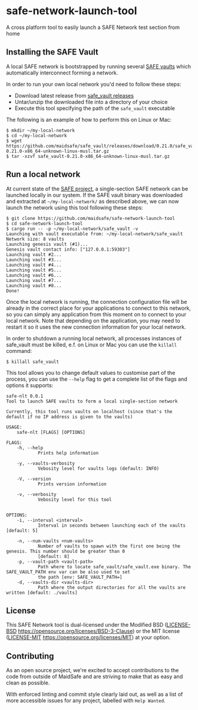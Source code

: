 # safe-network-launch-tool
A cross platform tool to easily launch a SAFE Network test section from home

## Installing the SAFE Vault

A local SAFE network is bootstrapped by running several [SAFE vaults](https://github.com/maidsafe/safe_vault) which automatically interconnect forming a network.

In order to run your own local network you'd need to follow these steps:
- Download latest release from [safe_vault releases](https://github.com/maidsafe/safe_vault/releases/tag/0.20.1)
- Untar/unzip the downloaded file into a directory of your choice
- Execute this tool specifying the path of the `safe_vault` executable

The following is an example of how to perform this on Linux or Mac:
```shell
$ mkdir ~/my-local-network
$ cd ~/my-local-network
$ wget https://github.com/maidsafe/safe_vault/releases/download/0.21.0/safe_vault-0.21.0-x86_64-unknown-linux-musl.tar.gz
$ tar -xzvf safe_vault-0.21.0-x86_64-unknown-linux-musl.tar.gz
```

## Run a local network

At current state of the [SAFE project](), a single-section SAFE network can be launched locally in our system. If the SAFE vault binary was downloaded and extracted at `~/my-local-network/` as described above, we can now launch the network using this tool following these steps:
```shell
$ git clone https://github.com/maidsafe/safe-network-launch-tool
$ cd safe-network-launch-tool
$ cargo run -- -p ~/my-local-network/safe_vault -v
Launching with vault executable from: ~/my-local-network/safe_vault
Network size: 8 vaults
Launching genesis vault (#1)...
Genesis vault contact info: ["127.0.0.1:59303"]
Launching vault #2...
Launching vault #3...
Launching vault #4...
Launching vault #5...
Launching vault #6...
Launching vault #7...
Launching vault #8...
Done!
```

Once the local network is running, the connection configuration file will be already in the correct place for your applications to connect to this network, so you can simply any application from this moment on to connect to your local network. Note that depending on the application, you may need to restart it so it uses the new connection information for your local network.

In order to shutdown a running local network, all processes instances of safe_vault must be killed, e.f. on Linux or Mac you can use the `killall` command:
```shell
$ killall safe_vault
```

This tool allows you to change default values to customise part of the process, you can use the `--help` flag to get a complete list of the flags and options it supports:
```shell
safe-nlt 0.0.1
Tool to launch SAFE vaults to form a local single-section network

Currently, this tool runs vaults on localhost (since that's the default if no IP address is given to the vaults)

USAGE:
    safe-nlt [FLAGS] [OPTIONS]

FLAGS:
    -h, --help                
            Prints help information

    -y, --vaults-verbosity    
            Vebosity level for vaults logs (default: INFO)

    -V, --version             
            Prints version information

    -v, --verbosity           
            Vebosity level for this tool


OPTIONS:
    -i, --interval <interval>        
            Interval in seconds between launching each of the vaults [default: 5]

    -n, --num-vaults <num-vaults>    
            Number of vaults to spawn with the first one being the genesis. This number should be greater than 0
            [default: 8]
    -p, --vault-path <vault-path>    
            Path where to locate safe_vault/safe_vault.exe binary. The SAFE_VAULT_PATH env var can be also used to set
            the path [env: SAFE_VAULT_PATH=]
    -d, --vaults-dir <vaults-dir>    
            Path where the output directories for all the vaults are written [default: ./vaults]
```

## License

This SAFE Network tool is dual-licensed under the Modified BSD ([LICENSE-BSD](LICENSE-BSD) https://opensource.org/licenses/BSD-3-Clause) or the MIT license ([LICENSE-MIT](LICENSE-MIT) https://opensource.org/licenses/MIT) at your option.

## Contributing

As an open source project, we're excited to accept contributions to the code from outside of MaidSafe and are striving to make that as easy and clean as possible.

With enforced linting and commit style clearly laid out, as well as a list of more accessible issues for any project, labelled with `Help Wanted`.
